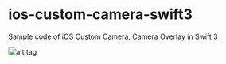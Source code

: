 # ios-custom-camera-swift3
Sample code of iOS Custom Camera, Camera Overlay in Swift 3

![alt tag](https://github.com/adarshvcdev/ios-custom-camera-swift3/blob/master/ScreenShots/IMG_0099.PNG)
